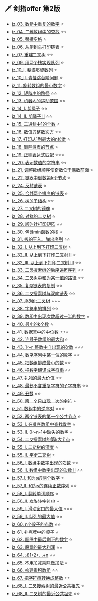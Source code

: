 ## 🗡️ 剑指offer 第2版
- [jz_03. 数组中重复的数字](./jz_03.java) ⭐️
- [jz_04. 二维数组中的查找](./jz_04.java) ⭐️⭐️
- [jz_05. 替换空格](./jz_05.java) ⭐️
- [jz_06. 从尾到头打印链表](./jz_06.java) ⭐️
- [jz_07. 重建二叉树](./jz_07.java) ⭐️⭐️
- [jz_09. 用两个栈实现队列](./jz_09.java) ⭐️
- [jz_10_I. 斐波那契数列](./jz_10_I.java) ⭐️
- [jz_10_II. 青蛙跳台阶问题](./jz_10_II.java) ⭐️
- [jz_11. 旋转数组的最小数字](./jz_11.java) ⭐️
- [jz_12. 矩阵中的路径](./jz_12.java) ⭐️⭐️
- [jz_13. 机器人的运动范围](./jz_13.java) ⭐️⭐️
- [jz_14_I. 剪绳子](./jz_14_I.java) ⭐️⭐️
- [jz_14_II. 剪绳子 II](./jz_14_II.java) ⭐️⭐️
- [jz_15. 二进制中1的个数](./jz_15.java) ⭐️
- [jz_16. 数值的整数次方](./jz_16.java) ⭐️⭐️
- [jz_17. 打印从1到最大的n位数](./jz_17.java) ⭐️
- [jz_18. 删除链表的节点](./jz_18.java) ⭐️
- [jz_19. 正则表达式匹配](./jz_19.java) ⭐️⭐️⭐️
- [jz_20. 表示数值的字符串](./jz_20.java) ⭐️⭐️
- [jz_21. 调整数组顺序使奇数位于偶数前面](./jz_21.java) ⭐️
- [jz_22. 链表中倒数第k个节点](./jz_22.java) ⭐️
- [jz_24. 反转链表](./jz_24.java) ⭐️
- [jz_25. 合并两个排序的链表](./jz_25.java) ⭐️
- [jz_26. 树的子结构](./jz_26.java) ⭐️⭐️
- [jz_27. 二叉树的镜像](./jz_27.java) ⭐️
- [jz_28. 对称的二叉树](./jz_28.java) ⭐️
- [jz_29. 顺时针打印矩阵](./jz_29.java) ⭐️⭐️
- [jz_30. 包含min函数的栈](./jz_30.java) ⭐️
- [jz_31. 栈的压入、弹出序列](./jz_31.java) ⭐️⭐️
- [jz_32_I. 从上到下打印二叉树](./jz_32_I.java) ⭐️
- [jz_32_II. 从上到下打印二叉树 II](./jz_32_II.java) ⭐️
- [jz_32_III. 从上到下打印二叉树 III](./jz_32_III.java) ⭐️⭐️
- [jz_33. 二叉搜索树的后序遍历序列](./jz_33.java) ⭐️⭐️
- [jz_34. 二叉树中和为某一值的路径](./jz_34.java) ⭐️⭐️
- [jz_35. 复杂链表的复制](./jz_35.java) ⭐️⭐️
- [jz_36. 二叉搜索树与双向链表](./jz_36.java) ⭐️⭐️
- [jz_37. 序列化二叉树](./jz_37.java) ⭐️⭐️⭐️
- [jz_38. 字符串的排列](./jz_38.java) ⭐️⭐️
- [jz_39. 数组中出现次数超过一半的数字](./jz_39.java) ⭐️
- [jz_40. 最小的k个数](./jz_40.java) ⭐️
- [jz_41. 数据流中的中位数](./jz_41.java) ⭐️⭐️⭐️
- [jz_42. 连续子数组的最大和](./jz_42.java) ⭐️
- [jz_43. 1～n 整数中 1 出现的次数](./jz_43.java) ⭐️⭐️⭐️
- [jz_44. 数字序列中某一位的数字](./jz_44.java) ⭐️⭐️
- [jz_45. 把数组排成最小的数](./jz_45.java) ⭐️⭐️
- [jz_46. 把数字翻译成字符串](./jz_46.java) ⭐️⭐️
- [jz_47. 礼物的最大价值](./jz_47.java) ⭐️⭐️
- [jz_48. 最长不含重复字符的子字符串](./jz_48.java) ⭐️⭐️
- [jz_49. 丑数](./jz_49.java) ⭐️⭐️
- [jz_50. 第一个只出现一次的字符](./jz_50.java) ⭐️
- [jz_51. 数组中的逆序对](./jz_51.java) ⭐️⭐️⭐️
- [jz_52. 两个链表的第一个公共节点](./jz_52.java) ⭐️
- [jz_53_I. 在排序数组中查找数字](./jz_53_I.java) ⭐️
- [jz_53_II. 0～n-1中缺失的数字](./jz_53_II.java) ⭐️
- [jz_54. 二叉搜索树的第k大节点](./jz_54.java) ⭐️
- [jz_55_I. 二叉树的深度](./jz_55_I.java) ⭐️
- [jz_55_II. 平衡二叉树](./jz_55_II.java) ⭐️
- [jz_56_I. 数组中数字出现的次数](./jz_56_I.java) ⭐️⭐️
- [jz_56_II. 数组中数字出现的次数 II](./jz_56_II.java) ⭐️⭐️
- [jz_57_I. 和为s的两个数字](./jz_57_I.java) ⭐️
- [jz_57_II. 和为s的连续正数序列](./jz_57_II.java) ⭐️⭐️
- [jz_58_I. 翻转单词顺序](./jz_58_I.java) ⭐️
- [jz_58_II. 左旋转字符串](./jz_58_II.java) ⭐️
- [jz_59_I. 滑动窗口的最大值](./jz_59_I.java) ⭐️⭐️⭐️
- [jz_59_II. 队列的最大值](./jz_59_II.java) ⭐️⭐️
- [jz_60. n个骰子的点数](./jz_60.java) ⭐️⭐️
- [jz_61. 扑克牌中的顺子](./jz_61.java) ⭐️
- [jz_62. 圆圈中最后剩下的数字](./jz_62.java) ⭐️
- [jz_63. 股票的最大利润](./jz_63.java) ⭐️⭐️
- [jz_64. 求1+2+…+n](./jz_64.java) ⭐️⭐️
- [jz_65. 不用加减乘除做加法](./jz_65.java) ⭐️
- [jz_66. 构建乘积数组](./jz_66.java) ⭐️⭐️
- [jz_67. 把字符串转换成整数](./jz_67.java) ⭐️⭐️
- [jz_68_I. 二叉搜索树的最近公共祖先](./jz_68_I.java) ⭐️
- [jz_68_II. 二叉树的最近公共祖先](./jz_68_II.java) ⭐️⭐
